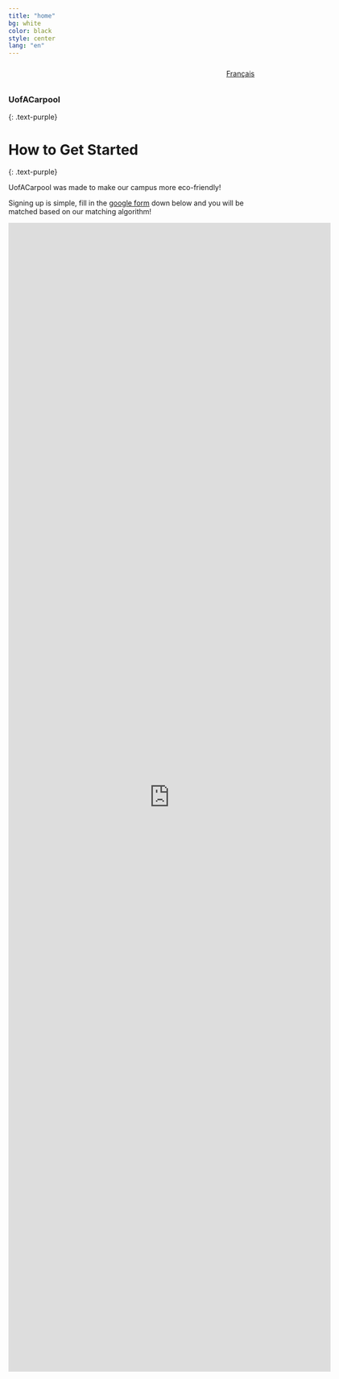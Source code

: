 ```yaml
---
title: "home"
bg: white
color: black
style: center
lang: "en"
---
```


<div style="text-align:right; padding: 10px 15px; font-size: 14px;">
  <span><a href="fr.html">Français</a></span>
</div>

### **UofACarpool**
{: .text-purple}

<span class="fa-stack subtlecircle" style="font-size:100px; background:rgba(255,166,0,0.1)">
  <i class="fa fa-circle fa-stack-2x text-white"></i>
  <i class="fa fa-bicycle fa-stack-1x text-orange"></i>
</span>

# How to Get Started
{: .text-purple}


UofACarpool was made to make our campus more eco-friendly!

Signing up is simple, fill in the [google form](https://forms.gle/56qjYjCgN5nAuGE39) down below and you will be matched based on our matching algorithm!

<div class="icontain">
  <iframe src="https://docs.google.com/forms/d/e/1FAIpQLSfDMrrW5bT5JcJeK2rNX3a5l-87-y1RaeH7sMAgAvUcx0Ghvg/viewform?embedded=true" width="640" height="2282" frameborder="0" marginheight="0" marginwidth="0">Loading…</iframe>
</div>
